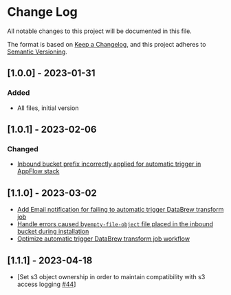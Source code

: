 # Change Log

All notable changes to this project will be documented in this file.

The format is based on [Keep a Changelog](https://keepachangelog.com/en/1.0.0/),
and this project adheres to [Semantic Versioning](https://semver.org/spec/v2.0.0.html).

## [1.0.0] - 2023-01-31

### Added

- All files, initial version

## [1.0.1] - 2023-02-06

### Changed

- [Inbound bucket prefix incorrectly applied for automatic trigger in AppFlow stack](https://github.com/aws-solutions/data-connectors-for-aws-clean-rooms/issues/11)

## [1.1.0] - 2023-03-02

- [Add Email notification for failing to automatic trigger DataBrew transform job](https://github.com/aws-solutions/data-connectors-for-aws-clean-rooms/issues/6)
- [Handle errors caused by`empty-file-object` file placed in the inbound bucket during installation](https://github.com/aws-solutions/data-connectors-for-aws-clean-rooms/issues/19)
- [Optimize automatic trigger DataBrew transform job workflow](https://github.com/aws-solutions/data-connectors-for-aws-clean-rooms/issues/7)

## [1.1.1] - 2023-04-18

- [Set s3 object ownership in order to maintain compatibility with s3 access logging [#44](https://github.com/aws-solutions/data-connectors-for-aws-clean-rooms/issues/44)]
